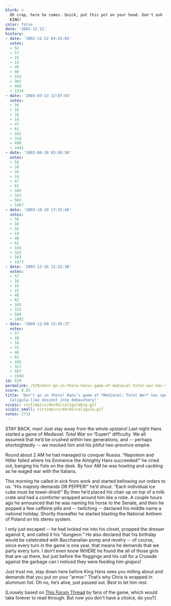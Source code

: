 ```yaml
---
blurb: >
  Oh crap, here he comes. Quick, put this pot on your head. Don't ask -- he's the
  KING!
color: false
date: '2002-12-12'
history:
- date: '2002-12-22 04:41:03'
  votes:
  - 52
  - 17
  - 15
  - 13
  - 46
  - 60
  - 154
  - 302
  - 469
  - 1334
- date: '2003-03-13 22:07:03'
  votes:
  - 56
  - 18
  - 16
  - 14
  - 47
  - 61
  - 162
  - 318
  - 496
  - 1441
- date: '2003-08-18 03:56:58'
  votes:
  - 56
  - 18
  - 16
  - 14
  - 47
  - 62
  - 165
  - 323
  - 502
  - 1467
- date: '2003-10-19 17:32:46'
  votes:
  - 56
  - 18
  - 16
  - 14
  - 48
  - 62
  - 165
  - 325
  - 503
  - 1473
- date: '2003-12-16 12:32:30'
  votes:
  - 57
  - 18
  - 16
  - 15
  - 48
  - 62
  - 165
  - 325
  - 504
  - 1482
- date: '2009-12-09 15:45:37'
  votes:
  - 57
  - 18
  - 16
  - 15
  - 48
  - 62
  - 165
  - 327
  - 507
  - 1504
id: 529
permalink: /529/dont-go-in-there-hanss-game-of-medieval-total-war-has-spun-into-a-harrowing-caligulalike-descent-into-debauchery/
score: 8.85
title: 'Don’t go in there! Hans’s game of *Medieval: Total War* has spun into a harrowing
  Caligula-like descent into debauchery!'
vicpic: victimpics/dec02/caligulabig.gif
vicpic_small: victimpics/dec02/caligula.gif
votes: 2733
---
```


STAY BACK, man! Just stay away from the whole upstairs! Last night Hans
started a game of *Medieval: Total War* on “Expert” difficulty. We all
assumed that he’d be crushed within two generations, and -- perhaps
shortsightedly -- we mocked him and his pitiful two-province empire.

Round about 2 AM he had managed to conquer Russia. “Napoleon and Hitler
failed where his Eminence the Almighty Hans succeeded!” he cried out,
banging his fists on the desk. By four AM he was howling and cackling as
he waged war with the Italians.

This morning he called in sick from work and started bellowing out
orders to us. “His majesty demands DR PEPPER!” he’d shout. “Each
individual ice cube must be towel-dried!” By then he’d placed his chair
up on top of a milk crate and had a comforter wrapped around him like a
robe. A couple hours ago he announced that he was naming his horse to
the Senate, and then he popped a few caffeine pills and -- twitching --
declared his middle name a national holiday. Shortly thereafter he
started blasting the National Anthem of Poland on his stereo system.

I only just escaped -- he had locked me into his closet, propped the
dresser against it, and called it his “dungeon.” He also declared that
his birthday would be celebrated with Bacchanalian pomp and revelry --
of course, since every turn in the game is one year, that means he
demands that we party every turn. I don’t even know WHERE he found the
all of those girls that are up there, but just before the floggings and
his call for a Crusade against the garbage can I noticed they were
feeding him *grapes!*

Just trust me, stay down here before King Hans sees you milling about
and demands that you put on your “armor.” That’s why Chris is wrapped in
aluminum foil. Oh no, he’s alive, just passed out. Best to let him rest.

\[Loosely based on [This Forum
Thread](http://web.archive.org/web/20021212000000/http://www.forumplanet.com/gamespy/topic.asp?fid=1422&tid=897757&p=1)
by fans of the game, which would take forever to read through. But now
you don’t have a choice, do you?\]
